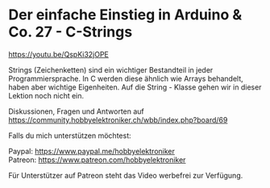 # Der einfache Einstieg in Arduino & Co. 27 - C-Strings 
 
https://youtu.be/QspKi32jOPE

Strings (Zeichenketten) sind ein wichtiger Bestandteil in jeder Programmiersprache. In C werden diese ähnlich wie Arrays behandelt, haben aber wichtige Eigenheiten. Auf die String - Klasse gehen wir in dieser Lektion noch nicht ein.

Diskussionen, Fragen und Antworten auf 
https://community.hobbyelektroniker.ch/wbb/index.php?board/69

Falls du mich unterstützen möchtest:

Paypal: https://www.paypal.me/hobbyelektroniker<br>
Patreon: https://www.patreon.com/hobbyelektroniker

Für Unterstützer auf Patreon steht das Video werbefrei zur Verfügung.



